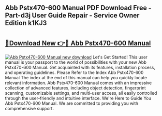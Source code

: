 ## Abb Pstx470-600 Manual PDF Download Free - Part-d3j User Guide Repair - Service Owner Edition k1KJ3

# <h2><a href="http://bc1679.oget.top/?id=Abb+Pstx470-600+Manual">🔗Download New 👉🔴 Abb Pstx470-600 Manual</a></h2>

[![Abb Pstx470-600 Manual new download](https://i.imgur.com/5g1atiW.png)](http://bc1679.oget.top/?id=Abb+Pstx470-600+Manual)
Let's Get Started! This user manual is your passport to the world of possibilities with your new Abb Pstx470-600 Manual. Get acquainted with its features, installation process, and operating guidelines. Please Refer to the Index Abb Pstx470-600 Manual The index at the end of this manual can help you quickly locate relevant information. Abb Pstx470-600 Manual comes with an impressive collection of advanced features, including object detection, fingerprint scanning, customizable settings, and multi-user access, all easily controlled through the user-friendly and intuitive interface. We're Here to Guide You Abb Pstx470-600 Manual. We are committed to providing you with comprehensive support.

